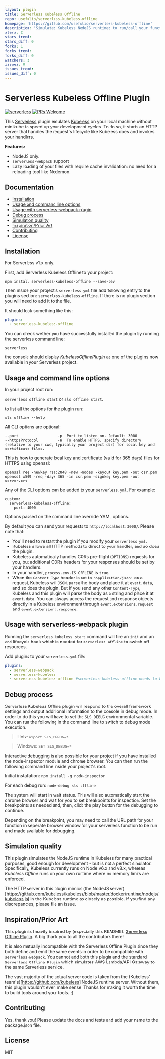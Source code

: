 ```yaml
---
layout: plugin
title: Serverless Kubeless Offline
repo: usefulio/serverless-kubeless-offline
homepage: 'https://github.com/usefulio/serverless-kubeless-offline'
description: 'Simulates Kubeless NodeJS runtimes to run/call your functions offline using the Serverless Framework.'
stars: 2
stars_trend: 
stars_diff: 0
forks: 1
forks_trend: 
forks_diff: 0
watchers: 2
issues: 0
issues_trend: 
issues_diff: 0
---
```



# Serverless Kubeless Offline Plugin

[![serverless](http://public.serverless.com/badges/v3.svg)](http://www.serverless.com)
[![PRs Welcome](https://img.shields.io/badge/PRs-welcome-brightgreen.svg)](#contributing)

This [Serverless](https://github.com/serverless/serverless) plugin emulates [Kubeless](https://kubeless.io) on your local machine without minikube to speed up your development cycles.
To do so, it starts an HTTP server that handles the request's lifecycle like Kubeless does and invokes your handlers.

**Features:**

* NodeJS only.
* `serverless-webpack` support
* Lazy loading of your files with require cache invalidation: no need for a reloading tool like Nodemon.

## Documentation

* [Installation](#installation)
* [Usage and command line options](#usage-and-command-line-options)
* [Usage with serverless-webpack plugin](#usage-with-serverless-webpack-plugin)
* [Debug process](#debug-process)
* [Simulation quality](#simulation-quality)
* [Inspiration/Prior Art](#inspiration-prior-art)
* [Contributing](#contributing)
* [License](#license)

## Installation

For Serverless v1.x only.

First, add Serverless Kubeless Offline to your project:

`npm install serverless-kubeless-offline --save-dev`

Then inside your project's `serverless.yml` file add following entry to the plugins section: `serverless-kubeless-offline`. If there is no plugin section you will need to add it to the file.

It should look something like this:

```YAML
plugins:
  - serverless-kubeless-offline
```

You can check wether you have successfully installed the plugin by running the serverless command line:

`serverless`

the console should display _KubelessOfflinePlugin_ as one of the plugins now available in your Serverless project.

## Usage and command line options

In your project root run:

`serverless offline start` or `sls offline start`.

to list all the options for the plugin run:

`sls offline --help`

All CLI options are optional:

```
--port                  -p  Port to listen on. Default: 3000
--httpsProtocol         -H  To enable HTTPS, specify directory (relative to your cwd, typically your project dir) for local key and certificate files.
```

This is how to generate local key and certificate (valid for 365 days) files for HTTPS using openssl:

```
openssl req -newkey rsa:2048 -new -nodes -keyout key.pem -out csr.pem
openssl x509 -req -days 365 -in csr.pem -signkey key.pem -out server.crt
```

Any of the CLI options can be added to your `serverless.yml`. For example:

```
custom:
  serverless-kubeless-offline:
    port: 4000
```

Options passed on the command line override YAML options.

By default you can send your requests to `http://localhost:3000/`. Please note that:

* You'll need to restart the plugin if you modify your `serverless.yml`.
* Kubeless allows all HTTP methods to direct to your handler, and so does the plugin.
* Kubeless automatically handles CORs pre-flight (`OPTIONS`) requests for you, but additional CORs headers for your responses should be set by your handlers.
* In your handler, `process.env.IS_OFFLINE` is `true`.
* When the `Content-Type` header is set to `'application/json'` on a request, Kubeless will `JSON.parse` the body and place it at `event.data`, and so does the plugin.
  But if you send any other `Content-Type`, Kubeless and this plugin will parse the body as a string and place it at `event.data`. You can always access the request and response objects directly in a Kubeless environment through `event.extensions.request` and `event.extensions.response`.

## Usage with serverless-webpack plugin

Running the `serverless kubeless start` command will fire an `init` and an `end` lifecycle hook which is needed for `serverless-offline` to switch off resources.

Add plugins to your `serverless.yml` file:

```yaml
plugins:
  - serverless-webpack
  - serverless-kubeless
  - serverless-kubeless-offline #serverless-kubeless-offline needs to be last in the list
```

## Debug process

Serverless Kubeless Offline plugin will respond to the overall framework settings and output additional information to the console in debug mode. In order to do this you will have to set the `SLS_DEBUG` environmental variable. You can run the following in the command line to switch to debug mode execution.

> Unix: `export SLS_DEBUG=*`

> Windows: `SET SLS_DEBUG=*`

Interactive debugging is also possible for your project if you have installed the node-inspector module and chrome browser. You can then run the following command line inside your project's root.

Initial installation:
`npm install -g node-inspector`

For each debug run:
`node-debug sls offline`

The system will start in wait status. This will also automatically start the chrome browser and wait for you to set breakpoints for inspection. Set the breakpoints as needed and, then, click the play button for the debugging to continue.

Depending on the breakpoint, you may need to call the URL path for your function in seperate browser window for your serverless function to be run and made available for debugging.

## Simulation quality

This plugin simulates the NodeJS runtime in Kubeless for many practical purposes, good enough for development - but is not a perfect simulator.
Specifically, Kubeless currently runs on Node v6.x and v8.x, whereas _Kubeless Offline_ runs on your own runtime where no memory limits are enforced.

The HTTP server in this plugin mimics (the NodeJS server)[https://github.com/kubeless/kubeless/blob/master/docker/runtime/nodejs/kubeless.js] in the Kubeless runtime as closely as possible. If you find any discrepancies, please file an issue.

## Inspiration/Prior Art

This plugin is heavily inspired by (especially this README): [Serverless Offline Plugin](https://github.com/dherault/serverless-offline). A big thank you to all the contributors there!

It is also mutually incompatible with the Serverless Offline Plugin since they both define and emit the same events in order to be compatible with `serverless-webpack`. You cannot add both this plugin and the standard `Serverless Offline Plugin` which simulates AWS Lambda/API Gateway to the same Serverless service.

The vast majority of the actual server code is taken from the (Kubeless' team's)[https://github.com/kubeless] NodeJS runtime server. Without them, this plugin wouldn't even make sense. Thanks for making it worth the time to build tools around your tools. ;)

## Contributing

Yes, thank you!
Please update the docs and tests and add your name to the package.json file.

## License

MIT
